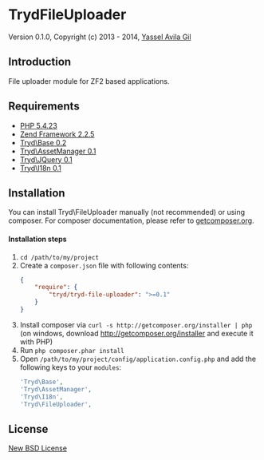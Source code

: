 TrydFileUploader
=====

Version 0.1.0, Copyright (c) 2013 - 2014, [Yassel Avila Gil](http://yasselavila.com/)

## Introduction

File uploader module for ZF2 based applications.

## Requirements

* [PHP 5.4.23](http://php.net/)
* [Zend Framework 2.2.5](http://framework.zend.com/)
* [Tryd\Base 0.2](http://github.com/tryd/tryd-base)
* [Tryd\AssetManager 0.1](http://github.com/tryd/tryd-asset-manager)
* [Tryd\JQuery 0.1](http://github.com/tryd/tryd-jquery)
* [Tryd\I18n 0.1](http://github.com/tryd/tryd-i18n)

## Installation

You can install Tryd\FileUploader manually (not recommended) or using composer. 
For composer documentation, please refer to [getcomposer.org](http://getcomposer.org/).

#### Installation steps

  1. `cd /path/to/my/project`
  2. Create a `composer.json` file with following contents:
     ```json
     {
         "require": {
             "tryd/tryd-file-uploader": ">=0.1"
         }
     }
     ```
  3. Install composer via `curl -s http://getcomposer.org/installer | php` (on windows, download
     http://getcomposer.org/installer and execute it with PHP)
  4. Run `php composer.phar install`
  5. Open `/path/to/my/project/config/application.config.php` and add the following keys to your `modules`:
     ```php
     'Tryd\Base',
     'Tryd\AssetManager',
     'Tryd\I18n',
     'Tryd\FileUploader',
     ```

## License

[New BSD License](http://tryd.net/license/new-bsd)
